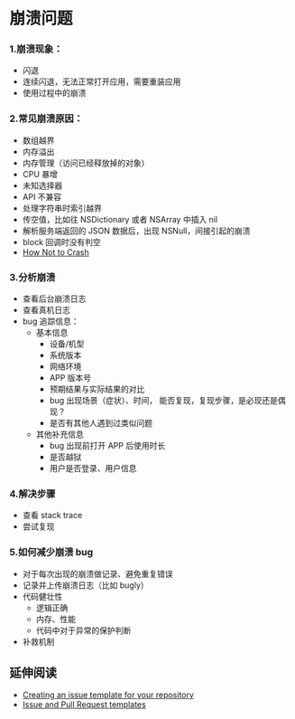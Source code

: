 # 崩溃问题



### 1.崩溃现象：

- 闪退
- 连续闪退，无法正常打开应用，需要重装应用
- 使用过程中的崩溃

### 2.常见崩溃原因：

- 数组越界
- 内存溢出
- 内存管理（访问已经释放掉的对象）
- CPU 暴增
- 未知选择器
- API 不兼容
- 处理字符串时索引越界
- 传空值，比如往 NSDictionary 或者 NSArray 中插入 nil
- 解析服务端返回的 JSON 数据后，出现 NSNull，间接引起的崩溃
- block 回调时没有判空
- [How Not to Crash](http://inessential.com/hownottocrash)

### 3.分析崩溃

- 查看后台崩溃日志
- 查看真机日志
- bug 追踪信息：
   - 基本信息
     - 设备/机型
     - 系统版本
     - 网络环境
     - APP 版本号
     - 预期结果与实际结果的对比
     - bug 出现场景（症状）、时间， 能否复现，复现步骤，是必现还是偶现？
     - 是否有其他人遇到过类似问题
   - 其他补充信息
     - bug 出现前打开 APP 后使用时长
     - 是否越狱
     - 用户是否登录、用户信息

### 4.解决步骤
- 查看 stack trace
- 尝试复现


### 5.如何减少崩溃 bug

- 对于每次出现的崩溃做记录、避免重复错误
- 记录并上传崩溃日志（比如 bugly）
- 代码健壮性
  - 逻辑正确
  - 内存、性能
  - 代码中对于异常的保护判断
- 补救机制

## 延伸阅读
- [Creating an issue template for your repository](https://help.github.com/articles/creating-an-issue-template-for-your-repository/)
- [Issue and Pull Request templates](https://github.com/blog/2111-issue-and-pull-request-templates)

